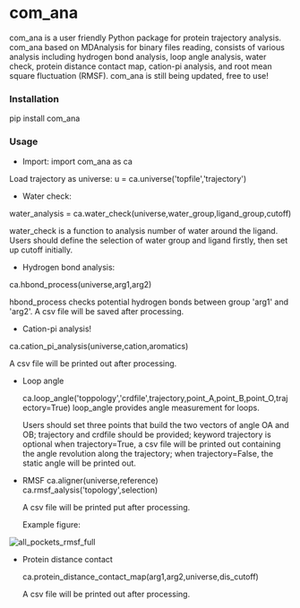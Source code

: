 # com_ana
com_ana is a user friendly Python package for protein trajectory analysis. com_ana based on MDAnalysis for binary files reading, consists of various analysis including hydrogen bond analysis, loop angle analysis, water check, protein distance contact map, cation-pi analysis, and root mean square fluctuation (RMSF). com_ana is still being updated, free to use!

### Installation
pip install com_ana

### Usage 
- Import:
import com_ana as ca

Load trajectory as universe:
u = ca.universe('topfile','trajectory')

- Water check:

water_analysis = ca.water_check(universe,water_group,ligand_group,cutoff)

water_check is a function to analysis number of water around the ligand. Users should define the selection of water group and ligand firstly, then set up cutoff initially.

- Hydrogen bond analysis:

ca.hbond_process(universe,arg1,arg2)

hbond_process checks potential hydrogen bonds between group 'arg1' and 'arg2'. A csv file will be saved after processing. 

- Cation-pi analysis!

ca.cation_pi_analysis(universe,cation,aromatics)

A csv file will be printed out after processing.

- Loop angle

  ca.loop_angle('toppology','crdfile',trajectory,point_A,point_B,point_O,trajectory=True)
  loop_angle provides angle measurement for loops.

  Users should set three points that build the two vectors of angle OA and OB;
  trajectory and crdfile should be provided;
  keyword trajectory is optional when trajectory=True, a csv file will be printed out containing the angle revolution along the trajectory;
  when trajectory=False, the static angle will be printed out.

- RMSF
  ca.aligner(universe,reference)
  ca.rmsf_aalysis('topology',selection)

  A csv file will be printed put after processing.

  Example figure:

![all_pockets_rmsf_full](https://github.com/GPXue/com_ana/assets/106397682/bee7cafb-db91-460d-8069-9e93862f6e9a)

- Protein distance contact
  
  ca.protein_distance_contact_map(arg1,arg2,universe,dis_cutoff)
  
  A csv file will be printed out after processing. 
